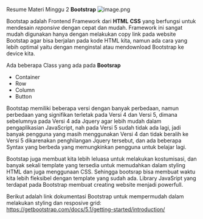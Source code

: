 Resume Materi Minggu 2 **Bootstrap**
![image.png](https://raw.githubusercontent.com/muamarABC/react_Muamar-Fajar-Rahmadanii/master/9_Bootstrap/praktikum/bs.png?token=GHSAT0AAAAAAB65MUWN3PHJMA2LKHLFGXTGY73OIJQ)

Bootstap adalah Frontend Framework dari **HTML** **CSS** yang berfungsi untuk mendesain *reponsive* dengan cepat dan mudah. Framework ini sangat mudah digunakan hanya dengan melakukan copy link pada website Bootstap agar bisa berjalan pada kode HTML kita, namun ada cara yang lebih optimal yaitu dengan menginstal atau mendownload Bootstrap ke device kita. 

Ada beberapa Class yang ada pada **Bootsrap**
* Container
* Row
* Column
* Button

Bootstap memiliki beberapa versi dengan banyak perbedaan, namun perbedaan yang signifikan terletak pada Versi 4 dan Versi 5, dimana sebelumnya pada Versi 4 ada Jquery agar lebih mudah dalam pengaplikasian JavaScript, nah pada Versi 5 sudah tidak ada lagi, jadi banyak pengguna yang masih menggunakan Versi 4 dan tidak beralih ke Versi 5 dikarenakan penghilangan Jquery tersebut, dan ada beberapa Syntax yang berbeda yang memungkinkan pengguna untuk belajar lagi.

Bootstap juga membuat kita lebih leluasa untuk melakukan kostumisasi, dan banyak sekali template yang tersedia untuk memudahkan dalam styling HTML dan juga menggunaan CSS. Sehingga bootsrap bisa membuat waktu kita lebih fleksibel dengan template yang sudah ada. Library JavaSript yang terdapat pada Bootstrap membuat creating website menjadi powerfull.

Berikut adalah link dokumentasi Bootstrap untuk mempermudah dalam melakukan styling dan resposive grid:
https://getbootstrap.com/docs/5.1/getting-started/introduction/